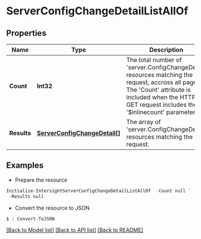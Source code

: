 # ServerConfigChangeDetailListAllOf
## Properties

Name | Type | Description | Notes
------------ | ------------- | ------------- | -------------
**Count** | **Int32** | The total number of &#39;server.ConfigChangeDetail&#39; resources matching the request, accross all pages. The &#39;Count&#39; attribute is included when the HTTP GET request includes the &#39;$inlinecount&#39; parameter. | [optional] 
**Results** | [**ServerConfigChangeDetail[]**](ServerConfigChangeDetail.md) | The array of &#39;server.ConfigChangeDetail&#39; resources matching the request. | [optional] 

## Examples

- Prepare the resource
```powershell
Initialize-IntersightServerConfigChangeDetailListAllOf  -Count null `
 -Results null
```

- Convert the resource to JSON
```powershell
$ | Convert-ToJSON
```

[[Back to Model list]](../README.md#documentation-for-models) [[Back to API list]](../README.md#documentation-for-api-endpoints) [[Back to README]](../README.md)

